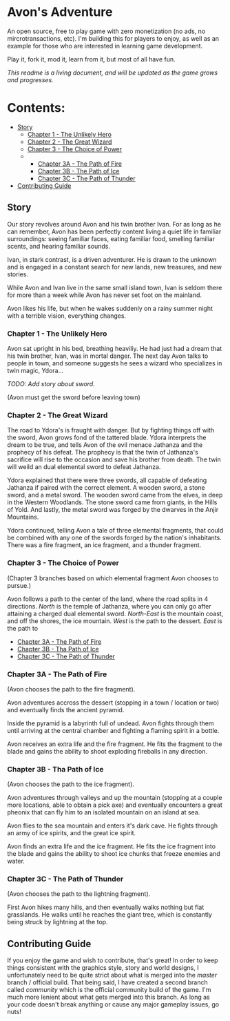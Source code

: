 <h1>Avon's Adventure</h1>
<p>An open source, free to play game with zero monetization (no ads, no mircrotransactions, etc). I'm building this for players to enjoy, as well as an example for those who are interested in learning game development.</p>

<p>Play it, fork it, mod it, learn from it, but most of all have fun.</p>

<em>This readme is a living document, and will be updated as the game grows and progresses.</em>

<h1>Contents:</h1>
<ul>
  <li>
    <a href="#story">Story</a>
    <ul>
      <li><a href="#story-ch1">Chapter 1 - The Unlikely Hero</a></li>
      <li><a href="#story-ch2">Chapter 2 - The Great Wizard</a></li>
      <li><a href="#story-ch3">Chapter 3 - The Choice of Power</a></li>
      <li>
        <ul>
          <li><a href="#story-ch3a">Chapter 3A - The Path of Fire</a></li>
          <li><a href="#story-ch3b">Chapter 3B - The Path of Ice</a></li>
          <li><a href="#story-ch3c">Chapter 3C - The Path of Thunder</a></li>
        </ul>
      </li>
    </ul>
  </li>
  <li><a href="#contributing">Contributing Guide</a></li>
</ul>

<h2 id="story">Story</h2>
<p>Our story revolves around Avon and his twin brother Ivan. For as long as he can remember, Avon has been perfectly content living a quiet life in familiar surroundings: seeing familiar faces, eating familiar food, smelling familiar scents, and hearing familiar sounds.</p>

<p>Ivan, in stark contrast, is a driven adventurer. He is drawn to the unknown and is engaged in a constant search for new lands, new treasures, and new stories.</p>

<p>While Avon and Ivan live in the same small island town, Ivan is seldom there for more than a week while Avon has never set foot on the mainland.</p>

<p>Avon likes his life, but when he wakes suddenly on a rainy summer night with a terrible vision, everything changes.</p>

<h3 id="story-ch1">Chapter 1 - The Unlikely Hero</h3>
<p>Avon sat upright in his bed, breathing heaviliy. He had just had a dream that his twin brother, Ivan, was in mortal danger. The next day Avon talks to people in town, and someone suggests he sees a wizard who specializes in twin magic, Ydora...</p>

<p><em>TODO: Add story about sword.</em></p>

<p>(Avon must get the sword before leaving town)</p>

<h3 id="story-ch2">Chapter 2 - The Great Wizard</h3>
<p>The road to Ydora's is fraught with danger. But by fighting things off with the sword, Avon grows fond of the tattered blade. Ydora interprets the dream to be true, and tells Avon of the evil menace Jathanza and the prophecy of his defeat. The prophecy is that the twin of Jathanza's sacrifice will rise to the occasion and save his brother from death. The twin will weild an dual elemental sword to defeat Jathanza.</p>

<p>Ydora explained that there were three swords, all capable of defeating Jathanza if paired with the correct element. A wooden sword, a stone sword, and a metal sword. The wooden sword came from the elves, in deep in the Western Woodlands. The stone sword came from giants, in the Hills of Yold. And lastly, the metal sword was forged by the dwarves in the Anjir Mountains.</p>

<p>Ydora continued, telling Avon a tale of three elemental fragments, that could be combined with any one of the swords forged by the nation's inhabitants. There was a fire fragment, an ice fragment, and a thunder fragment.</p>

<h3 id="story-ch3">Chapter 3 - The Choice of Power</h3>
<p>(Chapter 3 branches based on which elemental fragment Avon chooses to pursue.)</p>
<p>Avon follows a path to the center of the land, where the road splits in 4 directions. <em>North</em> is the temple of Jathanza, where you can only go after attaining a charged dual elemental sword. <em>North-East</em> is the mountain coast, and off the shores, the ice mountain. <em>West</em> is the path to the dessert. <em>East</em> is the path to 
<ul>
  <li><a href="#story-ch3a">Chapter 3A - The Path of Fire</a></li>
  <li><a href="#story-ch3b">Chapter 3B - Tha Path of Ice</a></li>
  <li><a href="#story-ch3c">Chapter 3C - The Path of Thunder</a></li>
</ul>

<h3 id="story-ch3a">Chapter 3A - The Path of Fire</h3>
<p>(Avon chooses the path to the fire fragment).</p>
<p>Avon adventures accross the dessert (stopping in a town / location or two) and eventually finds the ancient pyramid.</p>
<p>Inside the pyramid is a labyrinth full of undead. Avon fights through them until arriving at the central chamber and fighting a flaming spirit in a bottle.</p>
<p>Avon receives an extra life and the fire fragment. He fits the fragment to the blade and gains the ability to shoot exploding fireballs in any direction.</p>

<h3 id="story-ch3b">Chapter 3B - Tha Path of Ice</h3>
<p>(Avon chooses the path to the ice fragment).</p>
<p>Avon adventures through valleys and up the mountain (stopping at a couple more locations, able to obtain a pick axe) and eventually encounters a great pheonix that can fly him to an isolated mountain on an island at sea.</p>
<p>Avon flies to the sea mountain and enters it's dark cave. He fights through an army of ice spirits, and the great ice spirit.</p>
<p>Avon finds an extra life and the ice fragment. He fits the ice fragment into the blade and gains the ability to shoot ice chunks that freeze enemies and water.</p>

<h3 id="story-ch3c">Chapter 3C - The Path of Thunder</h3>
<p>(Avon chooses the path to the lightning fragment).</p>
<p>First Avon hikes many hills, and then eventually walks nothing but flat grasslands. He walks until he reaches the giant tree, which is constantly being struck by lightning at the top.</p>


<h2 id="contributing">Contributing Guide</h2>
If you enjoy the game and wish to contribute, that's great! In order to keep things consistent with the graphics style, story and world designs, I unfortunately need to be quite strict about what is merged into the <em>master</em> branch / official build.
That being said, I have created a second branch called <em>community</em> which is the official community build of the game. I'm much more lenient about what gets merged into this branch. As long as your code doesn't break anything or cause any major gameplay issues, go nuts!